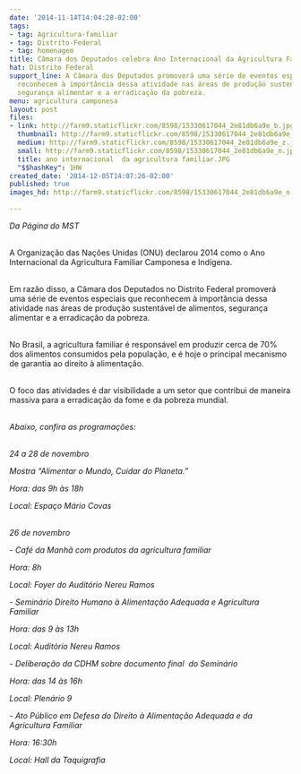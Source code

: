 ```yaml
---
date: '2014-11-14T14:04:28-02:00'
tags:
- tag: Agricultura-familiar
- tag: Distrito-Federal
- tag: homenagem
title: Câmara dos Deputados celebra Ano Internacional da Agricultura Familiar
hat: Distrito Federal
support_line: A Câmara dos Deputados promoverá uma série de eventos especiais que
  reconhecem à importância dessa atividade nas áreas de produção sustentável de alimentos,
  segurança alimentar e a erradicação da pobreza.
menu: agricultura camponesa
layout: post
files:
- link: http://farm9.staticflickr.com/8598/15330617044_2e81db6a9e_b.jpg
  thumbnail: http://farm9.staticflickr.com/8598/15330617044_2e81db6a9e_t.jpg
  medium: http://farm9.staticflickr.com/8598/15330617044_2e81db6a9e_z.jpg
  small: http://farm9.staticflickr.com/8598/15330617044_2e81db6a9e_n.jpg
  title: ano internacional  da agricultura familiar.JPG
  "$$hashKey": 1HW
created_date: '2014-12-05T14:07:26-02:00'
published: true
images_hd: http://farm9.staticflickr.com/8598/15330617044_2e81db6a9e_n.jpg

---
```

<p><em>Da P&aacute;gina do MST</em></p>

<p><br />
A Organiza&ccedil;&atilde;o das Na&ccedil;&otilde;es Unidas (ONU) declarou 2014 como o Ano Internacional da Agricultura Familiar Camponesa e Ind&iacute;gena.&nbsp;</p>

<p><br />
Em raz&atilde;o disso, a C&acirc;mara dos Deputados no Distrito Federal promover&aacute; uma s&eacute;rie de eventos especiais que reconhecem &agrave; import&acirc;ncia dessa atividade nas &aacute;reas de produ&ccedil;&atilde;o sustent&aacute;vel de alimentos, seguran&ccedil;a alimentar e a erradica&ccedil;&atilde;o da pobreza.&nbsp;</p>

<p><br />
No Brasil, a agricultura familiar &eacute; respons&aacute;vel em produzir cerca de 70% dos alimentos consumidos pela popula&ccedil;&atilde;o, e &eacute; hoje o principal mecanismo de garantia ao direito &agrave; alimenta&ccedil;&atilde;o.</p>

<p><br />
O foco das atividades &eacute; dar visibilidade a um setor que contribui de maneira massiva para a erradica&ccedil;&atilde;o da fome e da pobreza mundial.&nbsp;</p>

<p><br />
<em>Abaixo, confira as programa&ccedil;&otilde;es:</em></p>

<p><br />
<em>24 a 28 de novembro</em></p>

<p><em>Mostra &ldquo;Alimentar o Mundo, Cuidar do Planeta.&rdquo;&nbsp;</em></p>

<p><em>Hora: das 9h &agrave;s 18h</em></p>

<p><em>Local: Espa&ccedil;o M&aacute;rio Covas</em></p>

<p><br />
<em>26 de novembro&nbsp;</em></p>

<p><em>- Caf&eacute; da Manh&atilde; com produtos da agricultura familiar</em></p>

<p><em>Hora: 8h</em></p>

<p><em>Local: Foyer do Audit&oacute;rio Nereu Ramos</em></p>

<p><em>- Semin&aacute;rio Direito Humano &agrave; Alimenta&ccedil;&atilde;o Adequada e Agricultura Familiar&nbsp;</em></p>

<p><em>Hora: das 9 &agrave;s 13h</em></p>

<p><em>Local: Audit&oacute;rio Nereu Ramos</em></p>

<p><em>-&nbsp;Delibera&ccedil;&atilde;o da CDHM sobre documento final &nbsp;do Semin&aacute;rio</em></p>

<p><em>Hora: das 14 &agrave;s 16h</em></p>

<p><em>Local: Plen&aacute;rio 9</em></p>

<p><em>-&nbsp;Ato P&uacute;blico em Defesa do Direito &agrave; Alimenta&ccedil;&atilde;o Adequada e da Agricultura Familiar</em></p>

<p><em>Hora: 16:30h</em></p>

<p><em>Local: Hall da Taquigrafia</em></p>
